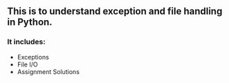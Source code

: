 ## This is to understand exception and file handling in Python. 

### It includes: 
- Exceptions
- File I/O
- Assignment Solutions
